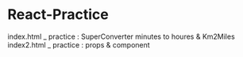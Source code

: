 # React-Practice
index.html _ practice : SuperConverter minutes to houres & Km2Miles
index2.html _ practice : props & component
